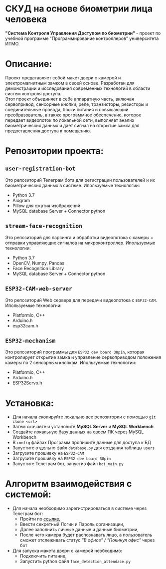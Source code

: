 # СКУД на основе биометрии лица человека
__"Система Контроля Управления Доступом по биометрии"__ - проект по учебной программе "Программирование контроллеров" университета ИТМО.

# Описание:
Проект представляет собой макет двери с камерой и электромагнитным замком в своей основе. Разработан для демонстрации и исследования современных технологий в области систем контроля доступа.  
Этот проект объединяет в себе аппаратную часть, включая сервопривод, сенсорные кнопки, реле, транзисторы, резисторы и соединительные провода, блоки питания и повышающий преобразователь, а также программное обеспечение, которое передает видеопоток по локальной сети, выполняет анализ биометрических данных и дает сигнал на открытие замка для предоставления доступа к помещению.

# Репозитории проекта:
## `user-registration-bot`
Это репозиторий Телеграм бота для регистрации пользователей и их биометрических данных в системе.
Ипользуемые технологии:
* Python 3.7
* Aiogram
* Pillow для сжатия изображений
* MySQL database Server + Connector python
## `stream-face-recognition`
Это репозиторий для парсинга и обработки видеопотока с камеры + отправки управляющих сигналов на микроконтроллер.
Ипользуемые технологии:
* Python 3.7
* OpenCV, Numpy, Pandas
* Face Recognition Library
* MySQL database Server + Connector python
## `ESP32-CAM-web-server`
Это репозиторий Web сервера для передачи видеопотока с `ESP32-CAM`.
Ипользуемые технологии:
* Platformio, C++
* Arduino.h
* esp32cam.h
## `ESP32-mechanism`
Это репозиторий программы для `ESP32 dev board 38pin`, которая контролирует открытие замка и управление сервоприводом положения камеры по 2 сенсорным кнопкам.
Ипользуемые технологии:
* Platformio, C++
* Arduino.h
* ESP32Servo.h

# Установка:
* Для начала скопируйте локально все репозитории с помощью `git clone <url>`
* Затем скачайте и установите __MySQL Server__ и __MySQL Workbench__
* Создайте локальную базу данных на своем ПК через MySQL Workbench
* В `config` файлах Программ пропишите данные для доступа к БД
* Запустите отдельно файл `database.py` для создания таблицы `users`
* Загрузите прошивку на `ESP32-CAM`
* Загрузите прошивку на `ESP32 dev board 38pin`
* Запустите Телеграм бот, запустив файл `bot_main.py`

# Алгоритм взаимодействия с системой:
* Для начала необходимо зарегистрироваться в системе через Телеграм бот:
  * Пройти по [ссылке](https://t.me/BPACS_registration_bot),
  * Ввести секретный Логин и Пароль организации,
  * Далее заполнить личные данные и данные биометрии,
  * После чего камера будет распознавать лицо, а пользователь сможет отслеживать статус _"В офисе" / "Покинул офис"_ через бот
* Для запуска макета двери с камерой необходимо:
  * Подключить питание,
  * Запустить python файл `face_detection_attendace.py`
